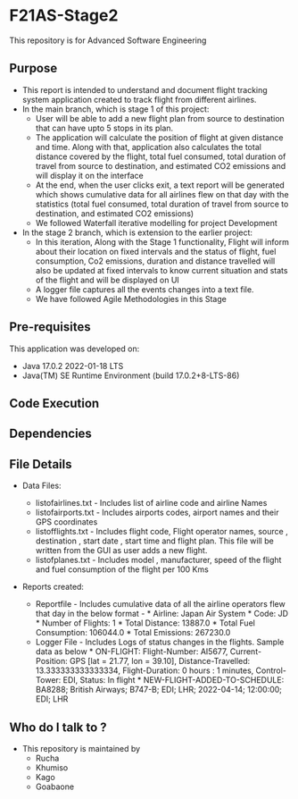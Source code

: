 # F21AS-Stage2
This repository is for Advanced Software Engineering

## Purpose
* This report is intended to understand and document flight tracking system application created to track flight from different airlines.
* In the main branch, which is stage 1 of this project:
    * User will be able to add a new flight plan from source to destination that can have upto 5 stops in its plan.
    * The application will calculate the position of flight at given distance and time. Along with that, application also calculates the total distance covered  by the flight, total fuel consumed, total duration of travel from source to destination, and estimated CO2 emissions and will display it on the interface
    * At the end, when the user clicks exit, a text report will be generated which shows cumulative data for all airlines flew on that day with the statistics (total fuel consumed, total duration of travel from source to destination, and estimated CO2 emissions)
    * We followed Waterfall iterative modelling for project Development
* In the stage 2 branch, which is extension to the earlier project:
    * In this iteration, Along with the Stage 1 functionality, Flight will inform about their location on fixed intervals and the status of flight, fuel consumption, Co2 emissions, duration and distance travelled will also be updated at fixed intervals to know current situation and stats of the flight and will be displayed on UI
    * A logger file captures all the events changes into a text file.
    * We have followed Agile Methodologies in this Stage
 
## Pre-requisites
This application was developed on:
* Java 17.0.2 2022-01-18 LTS
* Java(TM) SE Runtime Environment (build 17.0.2+8-LTS-86)
## Code Execution

## Dependencies

## File Details
* Data Files:
    * listofairlines.txt - Includes list of airline code and airline Names 
    * listofairports.txt - Includes airports codes, airport names and their GPS coordinates
    * listofflights.txt -  Includes flight code, Flight operator names, source , destination , start date , start time and flight plan. This file will be written from the GUI as user adds a new flight.
    * listofplanes.txt - Includes model , manufacturer, speed of the flight and fuel consumption of the flight per 100 Kms

* Reports created:
    * Reportfile - Includes cumulative data of all the airline operators flew that day in the below format - 
            * Airline: Japan Air System
            * Code: JD
            * Number of Flights: 1
            * Total Distance: 13887.0
            * Total Fuel Consumption: 106044.0
            * Total Emissions: 267230.0 
    * Logger File - Includes Logs of status changes in the flights. Sample data as below 
            * ON-FLIGHT: 
                Flight-Number: AI5677, Current-Position: GPS [lat = 21.77, lon = 39.10], Distance-Travelled: 13.333333333333334, Flight-Duration: 0 hours : 1 minutes, Control-Tower: EDI, Status: In flight
            * NEW-FLIGHT-ADDED-TO-SCHEDULE: 
                BA8288; British Airways; B747-B; EDI; LHR; 2022-04-14; 12:00:00; EDI; LHR

## Who do I talk to ?
* This repository is maintained by
    * Rucha 
    * Khumiso
    * Kago
    * Goabaone  
